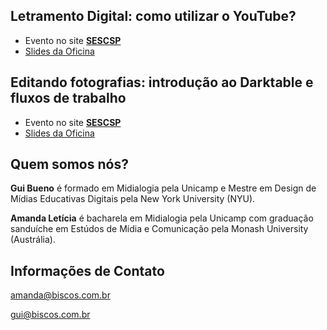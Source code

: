 ## Letramento Digital: como utilizar o YouTube?

- Evento no site [**SESCSP**](https://www.sescsp.org.br/programacao/198889_LETRAMENTO+DIGITAL+COMO+UTILIZAR+O+YOUTUBE)
- [Slides da Oficina](yt-1.html)

## Editando fotografias: introdução ao Darktable e fluxos de trabalho

- Evento no site [**SESCSP**](https://www.sescsp.org.br/programacao/198891_EDITANDO+FOTOGRAFIAS+INTRODUCAO+AO+DARKTABLE+E+FLUXOS+DE+TRABALHO)
- [Slides da Oficina](https://docs.google.com/presentation/d/15sAkesnu0ItHZtcYUE2K7jGUZrhkLIvmlinMkDZzmwk/edit#slide=id.g5e622d58b8_0_224)

## Quem somos nós?

**Gui Bueno** é formado em Midialogia pela Unicamp e Mestre em Design de Mídias Educativas Digitais pela New York University (NYU). 

**Amanda Letícia** é bacharela em Midialogia pela Unicamp com graduação sanduíche em Estúdos de Mídia e Comunicação pela Monash University (Austrália).

## Informações de Contato

amanda@biscos.com.br

gui@biscos.com.br 
